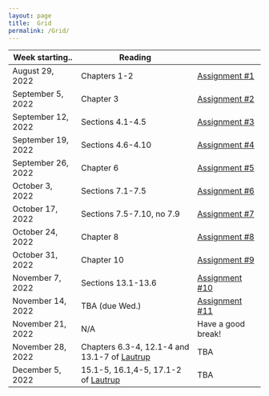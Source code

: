 ```yaml
---
layout: page
title:  Grid
permalink: /Grid/
---
```


|Week starting..   | Reading | |
|------------------|-------------------------------------------------------------------------------------------------------------------------------|---------------------------|
| August 29, 2022 | Chapters 1-2 | [Assignment #1](/PhysH308/assignments/wk1) |
| September 5, 2022 | Chapter 3 |  [Assignment #2](/PhysH308/assignments/wk2) | 
| September 12, 2022 | Sections 4.1-4.5 |  [Assignment #3](/PhysH308/assignments/wk3) | 
| September 19, 2022 | Sections 4.6-4.10 | [Assignment #4](/PhysH308/assignments/wk4) |
| September 26, 2022 | Chapter 6 | [Assignment #5](/PhysH308/assignments/wk5) |
| October 3, 2022 | Sections 7.1-7.5 | [Assignment #6](/PhysH308/assignments/wk6) |
| October 17, 2022 | Sections 7.5-7.10, no 7.9 | [Assignment #7](/PhysH308/assignments/wk7) |
| October 24, 2022 | Chapter 8 | [Assignment #8](/PhysH308/assignments/wk8) |
| October 31, 2022 | Chapter 10 | [Assignment #9](/PhysH308/assignments/wk9) |
| November 7, 2022 | Sections 13.1-13.6 | [Assignment #10](/PhysH308/assignments/wk10) |
| November 14, 2022 | TBA (due Wed.) | [Assignment #11](/PhysH308/assignments/wk11) |
| November 21, 2022 | N/A | Have a good break! |
| November 28, 2022 | Chapters 6.3-4, 12.1-4 and 13.1-7 of [Lautrup](https://tripod.haverford.edu/permalink/01TRI_INST/ndg42k/alma991019115797904921) | TBA |
| December 5, 2022 | 15.1-5, 16.1,4-5, 17.1-2 of [Lautrup](https://tripod.haverford.edu/permalink/01TRI_INST/ndg42k/alma991019115797904921) | TBA |
